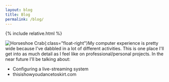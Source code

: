 ```yaml
---
layout: blog
title: Blog
permalink: /blog/
---
```

{% include relative.html %}

![Horseshoe Crab]({{relative}}/assets/horseshoe-crab.png){:class="float-right"}My computer experience is pretty wide because I've dabbled in a lot of different activities. This is one place I'll get into as much detail as I feel like on professional/personal projects. In the near future I'll be talking about:

- Configuring a live-streaming system
- thisishowyoudancetoskirt.com